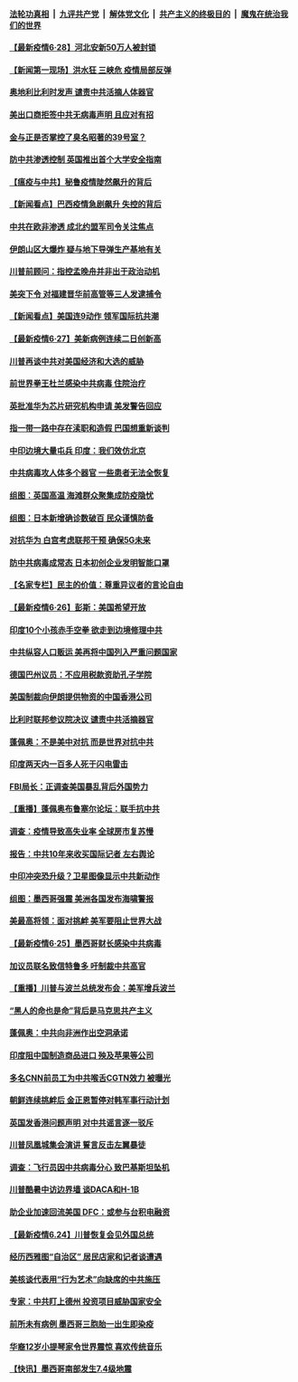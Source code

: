 

####  [法轮功真相](../../../../basic/blob/master/README.md?t=06282202) &nbsp;|&nbsp; [九评共产党](../../../../9ping.md/blob/master/README.md?t=06282202) &nbsp;|&nbsp; [解体党文化](../../../../jtdwh.md/blob/master/README.md?t=06282202)  &nbsp;|&nbsp; [共产主义的终极目的](../../../../gczydzjmd.md/blob/master/README.md?t=06282202) &nbsp;|&nbsp; [魔鬼在统治我们的世界](../../../../mgztzwmdsj.md/blob/master/README.md?t=06282202) 

#### [【最新疫情6·28】河北安新50万人被封锁](../pages/nsc418/n12212934.md?t=06282202) 

#### [【新闻第一现场】洪水狂 三峡危 疫情局部反弹](../pages/nsc418/n12217350.md?t=06282202) 

#### [奥地利比利时发声  谴责中共活摘人体器官](../pages/nsc418/n12216554.md?t=06282202) 

#### [美出口商拒签中共无病毒声明 且应对有招](../pages/nsc418/n12216909.md?t=06282202) 

#### [金与正是否掌控了臭名昭著的39号室？](../pages/nsc418/n12217251.md?t=06282202) 

#### [防中共渗透控制 英国推出首个大学安全指南](../pages/nsc418/n12216751.md?t=06282202) 

#### [【瘟疫与中共】秘鲁疫情陡然飙升的背后](../pages/nsc418/n12216630.md?t=06282202) 

#### [【新闻看点】巴西疫情急剧飙升 失控的背后](../pages/nsc418/n12216291.md?t=06282202) 

#### [中共在欧非渗透 成北约盟军司令关注焦点](../pages/nsc418/n12216609.md?t=06282202) 

#### [伊朗山区大爆炸 疑与地下导弹生产基地有关](../pages/nsc418/n12216637.md?t=06282202) 

#### [川普前顾问：指控孟晚舟并非出于政治动机](../pages/nsc418/n12216532.md?t=06282202) 

#### [美突下令 对福建晋华前高管等三人发逮捕令](../pages/nsc418/n12216296.md?t=06282202) 

#### [【新闻看点】美国连9动作 领军国际抗共潮](../pages/nsc418/n12215121.md?t=06282202) 

#### [【最新疫情6·27】美新病例连续二日创新高](../pages/nsc418/n12215389.md?t=06282202) 

#### [川普再谈中共对美国经济和大选的威胁](../pages/nsc418/n12214917.md?t=06282202) 

#### [前世界拳王杜兰感染中共病毒 住院治疗](../pages/nsc418/n12214771.md?t=06282202) 

#### [英批准华为芯片研究机构申请 美发警告回应](../pages/nsc418/n12214643.md?t=06282202) 

#### [指一带一路中存在渎职和造假 巴国想重新谈判](../pages/nsc418/n12214599.md?t=06282202) 

#### [中印边境大量屯兵 印度：我们效仿北京](../pages/nsc418/n12214491.md?t=06282202) 

#### [中共病毒攻人体多个器官 一些患者无法全恢复](../pages/nsc418/n12214393.md?t=06282202) 

#### [组图：英国高温 海滩群众聚集成防疫隐忧](../pages/nsc418/n12213831.md?t=06282202) 

#### [组图：日本新增确诊数破百 民众谨慎防备](../pages/nsc418/n12214024.md?t=06282202) 

#### [对抗华为 白宫考虑联邦干预 确保5G未来](../pages/nsc418/n12214112.md?t=06282202) 

#### [防中共病毒成常态 日本初创企业发明智能口罩](../pages/nsc418/n12214107.md?t=06282202) 

#### [【名家专栏】民主的价值：尊重异议者的言论自由](../pages/nsc418/n12204163.md?t=06282202) 

#### [【最新疫情6·26】彭斯：美国希望开放](../pages/nsc418/n12213008.md?t=06282202) 

#### [印度10个小孩赤手空拳 欲走到边境修理中共](../pages/nsc418/n12213595.md?t=06282202) 

#### [中共纵容人口贩运 美再将中国列入严重问题国家](../pages/nsc418/n12213491.md?t=06282202) 

#### [德国巴州议员：不应用税款资助孔子学院](../pages/nsc418/n12213025.md?t=06282202) 

#### [美国制裁向伊朗提供物资的中国香港公司](../pages/nsc418/n12212790.md?t=06282202) 

#### [比利时联邦参议院决议 谴责中共活摘器官](../pages/nsc418/n12212777.md?t=06282202) 

#### [蓬佩奥：不是美中对抗 而是世界对抗中共](../pages/nsc418/n12212375.md?t=06282202) 

#### [印度两天内一百多人死于闪电雷击](../pages/nsc418/n12212509.md?t=06282202) 

#### [FBI局长：正调查美国暴乱背后外国势力](../pages/nsc418/n12212191.md?t=06282202) 

#### [【重播】蓬佩奥布鲁塞尔论坛：联手抗中共](../pages/nsc418/n12211937.md?t=06282202) 

#### [调查：疫情导致高失业率 全球房市复苏慢](../pages/nsc418/n12211645.md?t=06282202) 

#### [报告：中共10年来收买国际记者 左右舆论](../pages/nsc418/n12211954.md?t=06282202) 

#### [中印冲突恐升级？卫星图像显示中共新动作](../pages/nsc418/n12211793.md?t=06282202) 

#### [组图：墨西哥强震 美洲各国发布海啸警报](../pages/nsc418/n12208966.md?t=06282202) 

#### [美最高将领：面对挑衅 美军要阻止世界大战](../pages/nsc418/n12211458.md?t=06282202) 

#### [【最新疫情6·25】墨西哥财长感染中共病毒](../pages/nsc418/n12210649.md?t=06282202) 

#### [加议员联名致信特鲁多 吁制裁中共高官](../pages/nsc418/n12211291.md?t=06282202) 

#### [【重播】川普与波兰总统发布会：美军增兵波兰](../pages/nsc418/n12209733.md?t=06282202) 

#### [“黑人的命也是命”背后是马克思共产主义](../pages/nsc418/n12210133.md?t=06282202) 

#### [蓬佩奥：中共向非洲作出空洞承诺](../pages/nsc418/n12210177.md?t=06282202) 

#### [印度阻中国制造商品进口 殃及苹果等公司](../pages/nsc418/n12210101.md?t=06282202) 

#### [多名CNN前员工为中共喉舌CGTN效力 被曝光](../pages/nsc418/n12209805.md?t=06282202) 

#### [朝鲜连续挑衅后 金正恩暂停对韩军事行动计划](../pages/nsc418/n12209751.md?t=06282202) 

#### [英国发香港问题声明 对中共谣言逐一驳斥](../pages/nsc418/n12209623.md?t=06282202) 

#### [川普凤凰城集会演讲 誓言反击左翼暴徒](../pages/nsc418/n12209582.md?t=06282202) 

#### [调查：飞行员因中共病毒分心 致巴基斯坦坠机](../pages/nsc418/n12209346.md?t=06282202) 

#### [川普酷暑中访边界墙 谈DACA和H-1B](../pages/nsc418/n12209551.md?t=06282202) 

#### [助企业加速回流美国 DFC：或参与台积电融资](../pages/nsc418/n12209064.md?t=06282202) 

#### [【最新疫情6.24】川普恢复会见外国总统](../pages/nsc418/n12207866.md?t=06282202) 

#### [经历西雅图“自治区” 居民店家和记者谈遭遇](../pages/nsc418/n12208062.md?t=06282202) 

#### [美核谈代表用“行为艺术”向缺席的中共施压](../pages/nsc418/n12207347.md?t=06282202) 

#### [专家：中共盯上德州 投资项目威胁国家安全](../pages/nsc418/n12207441.md?t=06282202) 

#### [前所未有病例 墨西哥三胞胎一出生即染疫](../pages/nsc418/n12207459.md?t=06282202) 

#### [华裔12岁小提琴家令世界震惊 喜欢传统音乐](../pages/nsc418/n12207095.md?t=06282202) 

#### [【快讯】墨西哥南部发生7.4级地震](../pages/nsc418/n12207367.md?t=06282202) 

